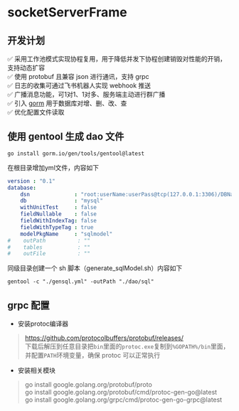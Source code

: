 # socketServerFrame

## 开发计划

✅ 采用工作池模式实现协程复用，用于降低并发下协程创建销毁对性能的开销，支持动态扩容  
✅ 使用 protobuf 且兼容 json 进行通讯，支持 grpc  
✅ 日志的收集可通过飞书机器人实现 webhook 推送  
✅ 广播消息功能，可1对1、1对多、服务端主动进行群广播  
✅ 引入 [gorm](https://github.com/go-gorm/gorm) 用于数据库对增、删、改、查  
✅ 优化配置文件读取

## 使用 gentool 生成 dao 文件
```shell
go install gorm.io/gen/tools/gentool@latest
```

在根目录增加yml文件，内容如下

```yaml
version : "0.1"
database:
    dsn              : "root:userName:userPass@tcp(127.0.0.1:3306)/DBName?charset=utf8mb4&parseTime=true&loc=Local"
    db               : "mysql"
    withUnitTest     : false
    fieldNullable    : false
    fieldWithIndexTag: false
    fieldWithTypeTag : true
    modelPkgName     : "sqlmodel"
#    outPath          : ""
#    tables           : ""
#    outFile          : ""
```

同级目录创建一个 sh 脚本（generate_sqlModel.sh）内容如下

```shell
gentool -c "./gensql.yml" -outPath "./dao/sql"
```

## grpc 配置

- 安装protoc编译器

> https://github.com/protocolbuffers/protobuf/releases/  
> 下载后解压到任意目录把`bin`里面的`protoc.exe`复制到`%GOPATH%/bin`里面，并配置`PATH`环境变量，确保 protoc 可以正常执行

- 安装相关模块

> go install google.golang.org/protobuf/proto  
> go install google.golang.org/protobuf/cmd/protoc-gen-go@latest  
> go install google.golang.org/grpc/cmd/protoc-gen-go-grpc@latest  
